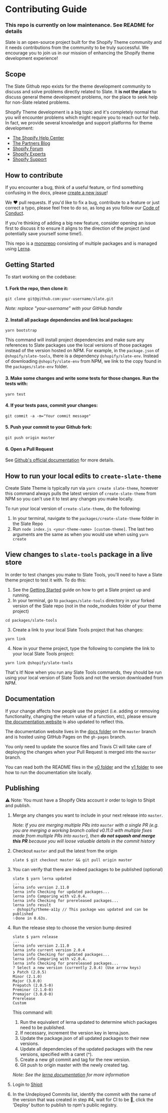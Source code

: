 # Contributing Guide

### This repo is currently on low maintenance. See README for details

Slate is an open-source project built for the Shopify Theme community and it needs contributions from the community to be truly successful. We encourage you to join us in our mission of enhancing the Shopify theme development experience!

## Scope

The Slate Github repo exists for the theme development community to discuss and solve problems directly related to Slate. It **is not the place** to discuss general theme development problems, nor the place to seek help for non-Slate related problems.

Shopify Theme development is a big topic and it's completely normal that you will encounter problems which might require you to reach out for help. In fact, we provide several knowledge and support platforms for theme development:

* [The Shopify Help Center](https://help.shopify.com/themes)
* [The Partners Blog](https://www.shopify.ca/partners/blog/topics/shopify-theme-development)
* [Shopify Forum](https://ecommerce.shopify.com/forums)
* [Shopify Experts](https://experts.shopify.com/)
* [Shopify Support](https://help.shopify.com/questions)

## How to contribute

If you encounter a bug, think of a useful feature, or find something confusing in the docs, please [create a new issue](https://github.com/Shopify/slate/issues/new)!

We ❤️ pull requests. If you'd like to fix a bug, contribute to a feature or just correct a typo, please feel free to do so, as long as you follow our [Code of Conduct](https://github.com/Shopify/slate/blob/master/CODE_OF_CONDUCT.md).

If you're thinking of adding a big new feature, consider opening an issue first to discuss it to ensure it aligns to the direction of the project (and potentially save yourself some time!).

This repo is a [monorepo](https://github.com/babel/babel/blob/master/doc/design/monorepo.md) consisting of multiple packages and is managed using [Lerna](https://github.com/lerna/lerna).

## Getting Started

To start working on the codebase:

#### 1. Fork the repo, then clone it:

```
git clone git@github.com:your-username/slate.git
```

_Note: replace "your-username" with your GitHub handle_

#### 2. Install all package dependencies and link local packages:

```
yarn bootstrap
```

This command will install project dependencies and make sure any references to Slate packages use the local versions of those packages instead of the version hosted on NPM. For example, in the `package.json` of `@shopify/slate-tools`, there is a dependency `@shopify/slate-env`. Instead of downloading `@shopify/slate-env` from NPM, we link to the copy found in the `packages/slate-env` folder.

#### 3. Make some changes and write some tests for those changes. Run the tests with:

```
yarn test
```

#### 4. If your tests pass, commit your changes:

```
git commit -a -m="Your commit message"
```

#### 5. Push your commit to your Github fork:

```
git push origin master
```

#### 6. Open a Pull Request

See [Github's official documentation](https://help.github.com/articles/creating-a-pull-request-from-a-fork/) for more details.

## How to run your local edits to `create-slate-theme`

Create Slate Theme is typically run via `yarn create slate-theme`, however this command always pulls the latest version of `create-slate-theme` from NPM so you can't use it to test any changes you make locally.

To run your local version of `create-slate-theme`, do the following:

1.  In your terminal, navigate to the `packages/create-slate-theme` folder in the Slate Repo
2.  Run `node index.js <your-theme-name> [custom-theme]`. The last two arguments are the same as when you would use when using `yarn create`

## View changes to `slate-tools` package in a live store

In order to test changes you make to Slate Tools, you'll need to have a Slate theme project to test it with. To do this:

1.  See the [Getting Started](https://shopify.github.io/slate/docs/system-requirements) guide on how to get a Slate project up and running.
2.  In your terminal, go to `packages/slate-tools` directory in your forked version of the Slate repo (not in the node_modules folder of your theme project)

```
cd packages/slate-tools
```

3.  Create a link to your local Slate Tools project that has changes:

```
yarn link
```

4.  Now in your theme project, type the following to complete the link to your local Slate Tools project:

```
yarn link @shopify/slate-tools
```

That's it! Now when you run any Slate Tools commands, they should be run using your local version of Slate Tools and not the version downloaded from NPM.

## Documentation

If your change affects how people use the project (i.e. adding or removing functionality, changing the return value of a function, etc), please ensure [the documentation website](https://shopify.github.io/slate/docs/about) is also updated to reflect this.

The documentation website lives in the [docs folder](https://github.com/Shopify/slate/tree/master/docs) on the `master` branch and is hosted using GitHub Pages on the `gh-pages` branch.

You only need to update the source files and Travis CI will take care of deploying the changes when your Pull Request is merged into the `master` branch.

You can read both the README files in the [v0 folder](https://github.com/Shopify/slate/tree/master/docs/v0) and the [v1 folder](https://github.com/Shopify/slate/tree/master/docs/v0) to see how to run the documentation site locally. 

## Publishing

⚠️ Note: You must have a Shopify Okta account ir order to login to Shipit and publish.

1. Merge any changes you want to include in your next release into `master`.

   _Note: If you are merging multiple PRs into `master` with a single PR (e.g. you are merging a working branch called v0.11.0 with multiple fixes made from multiple PRs into `master`), then **do not squash and merge this PR** because you will loose valuable details in the commit history_

2. Checkout `master` and pull the latest from the origin

   ```
   slate $ git checkout master && git pull origin master
   ```

3. You can verify that there are indeed packages to be published (optional)

   ```
   slate $ yarn lerna updated
   ...
   lerna info version 2.11.0
   lerna info Checking for updated packages...
   lerna info Comparing with v2.0.4.
   lerna info Checking for prereleased packages...
   lerna info result
   - @shopify/theme-a11y // This package was updated and can be published
   ✨Done in 0.63s.
   ```

4. Run the release step to choose the version bump desired

   ```
   slate $ yarn release
   ...
   lerna info version 2.11.0
   lerna info current version 2.0.4
   lerna info Checking for updated packages...
   lerna info Comparing with v2.0.4.
   lerna info Checking for prereleased packages...
   ? Select a new version (currently 2.0.4) (Use arrow keys)
   ❯ Patch (2.0.5)
   Minor (2.1.0)
   Major (3.0.0)
   Prepatch (2.0.5-0)
   Preminor (2.1.0-0)
   Premajor (3.0.0-0)
   Prerelease
   Custom
   ```

   This command will:

   1. Run the equivalent of lerna updated to determine which packages need to be published.
   2. If necessary, increment the version key in lerna.json.
   3. Update the package.json of all updated packages to their new versions.
   4. Update all dependencies of the updated packages with the new versions, specified with a caret (^).
   5. Create a new git commit and tag for the new version.
   6. Git push to origin master with the newly created tag.

   _Note: See the [lerna documentation](https://github.com/lerna/lerna/tree/2.x#publish) for more information_

5. Login to [Shipit](https://shipit.shopify.io/shopify/slate/production)
6. In the Undeployed Commits list, identify the commit with the name of the version that was created in step #4, wait for CI to be 🍏, click the 'Deploy' button to publish to npm's public registry.
